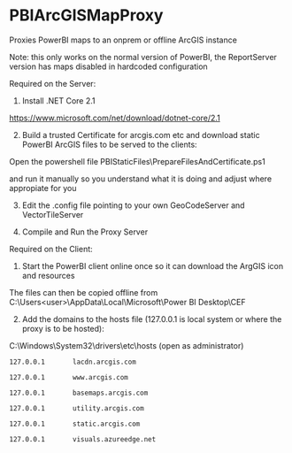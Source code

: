 # PBIArcGISMapProxy
Proxies PowerBI maps to an onprem or offline ArcGIS instance

Note: this only works on the normal version of PowerBI, the ReportServer version has maps disabled in hardcoded configuration


Required on the Server:


1. Install .NET Core 2.1

https://www.microsoft.com/net/download/dotnet-core/2.1

2. Build a trusted Certificate for arcgis.com etc and download static PowerBI ArcGIS files to be served to the clients:

Open the powershell file PBIStaticFiles\PrepareFilesAndCertificate.ps1

and run it manually so you understand what it is doing and adjust where appropiate for you

3. Edit the .config file pointing to your own GeoCodeServer and VectorTileServer

4. Compile and Run the Proxy Server


Required on the Client:

1. Start the PowerBI client online once so it can download the ArgGIS icon and resources

The files can then be copied offline from C:\Users\<user>\AppData\Local\Microsoft\Power BI Desktop\CEF

2. Add the domains to the hosts file (127.0.0.1 is local system or where the proxy is to be hosted):

C:\Windows\System32\drivers\etc\hosts (open as administrator)

	127.0.0.1       lacdn.arcgis.com
	
	127.0.0.1       www.arcgis.com
	
	127.0.0.1       basemaps.arcgis.com
	
	127.0.0.1       utility.arcgis.com
	
	127.0.0.1       static.arcgis.com
	
	127.0.0.1       visuals.azureedge.net
